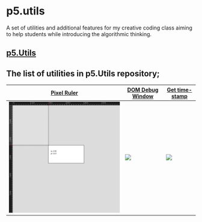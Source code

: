 # p5.utils
 A set of utilities and additional features for my creative coding class aiming to help students while introducing the algorithmic thinking.  


## [p5.Utils](https://github.com/alptugan/Generative-Art-Praxis) ##


## The list of utilities in p5.Utils repository; ##

[Pixel Ruler](https://github.com/alptugan/p5.utils/tree/main/examples/1_pixelRuler) | [DOM Debug Window](https://github.com/alptugan/p5.utils/tree/main/examples/2_debugView) | [Get time-stamp](https://#)
------------- | ------------- | -------------
![](examples/1_pixelRuler/ss-ruler.jpg)  | ![](/Users/alptugan/Documents/p5Js/p5.utils/examples/2_debugView/ss-debug.jpg) | ![](#)